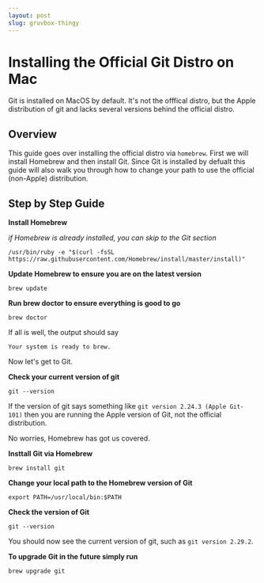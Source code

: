 ```yaml
---
layout: post
slug: gruvbox-thingy
---
```


# Installing the Official Git Distro on Mac

Git is installed on MacOS by default. It's not the offfical distro, but the Apple distribution of git and lacks several versions behind the official distro.

## Overview

This guide goes over installing the official distro via ```homebrew```. First we will install Homebrew and then install Git. Since Git is installed by defualt this guide will also walk you through how to change your path to use the official (non-Apple) distribution.

## Step by Step Guide


**Install Homebrew**

_if Homebrew is already installed, you can skip to the Git section_

```terminal
/usr/bin/ruby -e "$(curl -fsSL https://raw.githubusercontent.com/Homebrew/install/master/install)"
```


**Update Homebrew to ensure you are on the latest version**
  
  ```terminal
  brew update
  ```

**Run brew doctor to ensure everything is good to go**

```terminal 
brew doctor
```

If all is well, the output should say 

`Your system is ready to brew.`

Now let's get to Git.

**Check your current version of git**

```terminal
git --version
```

If the version of git says something like `git version 2.24.3 (Apple Git-101)` then you are running the Apple version of Git, not the official distribution.

No worries, Homebrew has got us covered.

**Insttall Git via Homebrew**
```terminal
brew install git
```

**Change your local path to the Homebrew version of Git**
```terminal
export PATH=/usr/local/bin:$PATH
```

**Check the version of Git**
```shell
git --version
```
You should now see the current version of git, such as `git version 2.29.2`.

**To upgrade Git in the future simply run**
```
brew upgrade git
```
